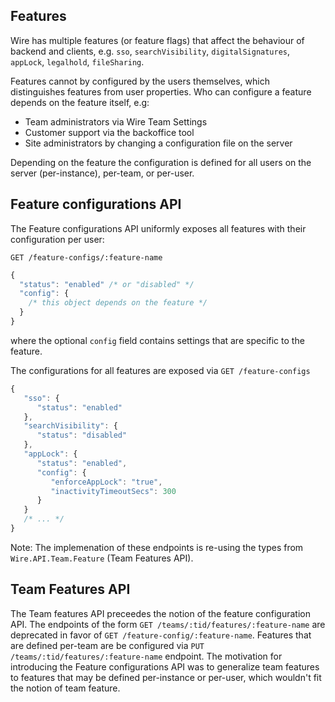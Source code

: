 ## Features

Wire has multiple features (or feature flags) that affect the behaviour of
backend and clients, e.g. `sso`, `searchVisibility`, `digitalSignatures`,
`appLock`, `legalhold`, `fileSharing`.

Features cannot by configured by the users themselves, which distinguishes
features from user properties. Who can configure a feature depends on the
feature itself, e.g:

- Team administrators via Wire Team Settings
- Customer support via the backoffice tool
- Site administrators by changing a configuration file on the server

Depending on the feature the configuration is defined for all users on the
server (per-instance), per-team, or per-user.

## Feature configurations API

The Feature configurations API uniformly exposes all features with their
configuration per user:

`GET /feature-configs/:feature-name`

```javascript
{
  "status": "enabled" /* or "disabled" */
  "config": {
    /* this object depends on the feature */
  }
}
```
where the optional `config` field contains settings that are specific to the feature.

The configurations for all features are exposed via `GET /feature-configs`

```javascript
{
   "sso": {
      "status": "enabled"
   },
   "searchVisibility": {
      "status": "disabled"
   },
   "appLock": {
      "status": "enabled",
      "config": {
         "enforceAppLock": "true",
         "inactivityTimeoutSecs": 300
      }
   }
   /* ... */
}
```

Note: The implemenation of these endpoints is re-using the types from
`Wire.API.Team.Feature` (Team Features API).

## Team Features API

The Team features API preceedes the notion of the feature configuration API. The
endpoints of the form `GET /teams/:tid/features/:feature-name` are deprecated in
favor of `GET /feature-config/:feature-name`. Features that are defined per-team
are be configured via `PUT /teams/:tid/features/:feature-name` endpoint. The
motivation for introducing the Feature configurations API was to generalize team
features to features that may be defined per-instance or per-user, which
wouldn't fit the notion of team feature.
